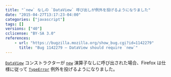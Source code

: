 ```yaml
---
title: "`new` なしの `DataView` 呼び出しが例外を投げるようになりました"
date: "2015-04-27T13:17:23-04:00"
categories: ["javascript"]
tags: []
versions: ["40"]
cclicense: "BY-SA 3.0"
references:
    - url: "https://bugzilla.mozilla.org/show_bug.cgi?id=1142279"
      title: "Bug 1142279 – DataView should require `new`"
---
```

[`DataView`](https://developer.mozilla.org/docs/Web/JavaScript/Reference/Global_Objects/DataView) コンストラクターが [`new`](https://developer.mozilla.org/docs/Web/JavaScript/Reference/Operators/new) 演算子なしに呼び出された場合、Firefox は仕様に従って [`TypeError`](https://developer.mozilla.org/docs/Web/JavaScript/Reference/Global_Objects/TypeError) 例外を投げるようになりました。
